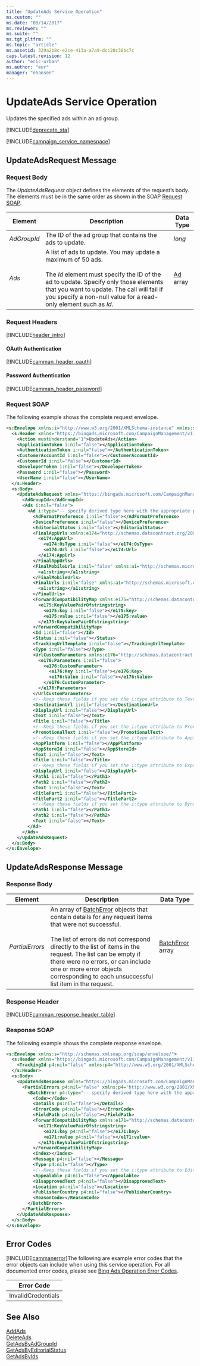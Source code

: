 ```yaml
---
title: "UpdateAds Service Operation"
ms.custom: ""
ms.date: "08/14/2017"
ms.reviewer: ""
ms.suite: ""
ms.tgt_pltfrm: ""
ms.topic: "article"
ms.assetid: 329a2b8c-e2ce-413a-a7a9-dcc20c38bc7c
caps.latest.revision: 12
author: "eric-urban"
ms.author: "eur"
manager: "ehansen"
---
```

# UpdateAds Service Operation
Updates the specified ads within an ad group.

[!INCLUDE[deprecate_sta](../campaign-api/includes/deprecate-sta.md)]

[!INCLUDE[campaign_service_namespace](../campaign-api/includes/campaign-service-namespace.md)]

## <a name="request"></a>UpdateAdsRequest Message

### Request Body
The *UpdateAdsRequest* object defines the elements of the request’s body. The elements must be in the same order as shown in the SOAP [Request SOAP](#request_soap).

|Element|Description|Data Type|
|-----------|---------------|-------------|
|*AdGroupId*|The ID of the ad group that contains the ads to update.|*long*|
|*Ads*|A list of ads to update. You may update a maximum of 50 ads.<br /><br />The *Id* element must specify the ID of the ad to update. Specify only those elements that you want to update. The call will fail if you specify a non-null value for a read-only element such as *Id*.|[Ad](../campaign-api/ad-data-object.md) array|

### Request Headers
[!INCLUDE[header_intro](../campaign-api/includes/header-intro.md)]
#### OAuth Authentication
[!INCLUDE[camman_header_oauth](../campaign-api/includes/camman-header-oauth.md)]
#### Password Authentication
[!INCLUDE[camman_header_password](../campaign-api/includes/camman-header-password.md)]
### <a name="request_soap"></a>Request SOAP
The following example shows the complete request envelope.

```xml
<s:Envelope xmlns:i="http://www.w3.org/2001/XMLSchema-instance" xmlns:s="http://schemas.xmlsoap.org/soap/envelope/">
  <s:Header xmlns="https://bingads.microsoft.com/CampaignManagement/v11">
    <Action mustUnderstand="1">UpdateAds</Action>
    <ApplicationToken i:nil="false"></ApplicationToken>
    <AuthenticationToken i:nil="false"></AuthenticationToken>
    <CustomerAccountId i:nil="false"></CustomerAccountId>
    <CustomerId i:nil="false"></CustomerId>
    <DeveloperToken i:nil="false"></DeveloperToken>
    <Password i:nil="false"></Password>
    <UserName i:nil="false"></UserName>
  </s:Header>
  <s:Body>
    <UpdateAdsRequest xmlns="https://bingads.microsoft.com/CampaignManagement/v11">
      <AdGroupId></AdGroupId>
      <Ads i:nil="false">
        <Ad i:type="-- specify derived type here with the appropriate prefix --">
          <AdFormatPreference i:nil="false"></AdFormatPreference>
          <DevicePreference i:nil="false"></DevicePreference>
          <EditorialStatus i:nil="false"></EditorialStatus>
          <FinalAppUrls xmlns:e174="http://schemas.datacontract.org/2004/07/Microsoft.AdCenter.Advertiser.CampaignManagement.Api.DataContracts.V11" i:nil="false">
            <e174:AppUrl>
              <e174:OsType i:nil="false"></e174:OsType>
              <e174:Url i:nil="false"></e174:Url>
            </e174:AppUrl>
          </FinalAppUrls>
          <FinalMobileUrls i:nil="false" xmlns:a1="http://schemas.microsoft.com/2003/10/Serialization/Arrays">
            <a1:string></a1:string>
          </FinalMobileUrls>
          <FinalUrls i:nil="false" xmlns:a1="http://schemas.microsoft.com/2003/10/Serialization/Arrays">
            <a1:string></a1:string>
          </FinalUrls>
          <ForwardCompatibilityMap xmlns:e175="http://schemas.datacontract.org/2004/07/System.Collections.Generic" i:nil="false">
            <e175:KeyValuePairOfstringstring>
              <e175:key i:nil="false"></e175:key>
              <e175:value i:nil="false"></e175:value>
            </e175:KeyValuePairOfstringstring>
          </ForwardCompatibilityMap>
          <Id i:nil="false"></Id>
          <Status i:nil="false"></Status>
          <TrackingUrlTemplate i:nil="false"></TrackingUrlTemplate>
          <Type i:nil="false"></Type>
          <UrlCustomParameters xmlns:e176="http://schemas.datacontract.org/2004/07/Microsoft.AdCenter.Advertiser.CampaignManagement.Api.DataContracts.V11" i:nil="false">
            <e176:Parameters i:nil="false">
              <e176:CustomParameter>
                <e176:Key i:nil="false"></e176:Key>
                <e176:Value i:nil="false"></e176:Value>
              </e176:CustomParameter>
            </e176:Parameters>
          </UrlCustomParameters>
          <!--Keep these fields if you set the i:type attribute to TextAd-->
          <DestinationUrl i:nil="false"></DestinationUrl>
          <DisplayUrl i:nil="false"></DisplayUrl>
          <Text i:nil="false"></Text>
          <Title i:nil="false"></Title>
          <!--Keep these fields if you set the i:type attribute to ProductAd-->
          <PromotionalText i:nil="false"></PromotionalText>
          <!--Keep these fields if you set the i:type attribute to AppInstallAd-->
          <AppPlatform i:nil="false"></AppPlatform>
          <AppStoreId i:nil="false"></AppStoreId>
          <Text i:nil="false"></Text>
          <Title i:nil="false"></Title>
          <!--Keep these fields if you set the i:type attribute to ExpandedTextAd-->
          <DisplayUrl i:nil="false"></DisplayUrl>
          <Path1 i:nil="false"></Path1>
          <Path2 i:nil="false"></Path2>
          <Text i:nil="false"></Text>
          <TitlePart1 i:nil="false"></TitlePart1>
          <TitlePart2 i:nil="false"></TitlePart2>
          <!--Keep these fields if you set the i:type attribute to DynamicSearchAd-->
          <Path1 i:nil="false"></Path1>
          <Path2 i:nil="false"></Path2>
          <Text i:nil="false"></Text>
        </Ad>
      </Ads>
    </UpdateAdsRequest>
  </s:Body>
</s:Envelope>
```

## <a name="response"></a>UpdateAdsResponse Message

### <a name="Body_Elements"></a>Response Body

|Element|Description|Data Type|
|-----------|---------------|-------------|
|*PartialErrors*|An array of [BatchError](../campaign-api/batcherror-data-object.md) objects that contain details for any request items that were not successful.<br /><br />The list of errors do not correspond directly to the list of items in the request. The list can be empty if there were no errors, or can include one or more error objects corresponding to each unsuccessful list item in the request.|[BatchError](../campaign-api/batcherror-data-object.md) array|

### <a name="Header_Elements"></a>Response Header
[!INCLUDE[camman_response_header_table](../campaign-api/includes/camman-response-header-table.md)]
### Response SOAP
The following example shows the complete response envelope.

```xml
<s:Envelope xmlns:s="http://schemas.xmlsoap.org/soap/envelope/">
  <s:Header xmlns="https://bingads.microsoft.com/CampaignManagement/v11">
    <TrackingId p4:nil="false" xmlns:p4="http://www.w3.org/2001/XMLSchema-instance"></TrackingId>
  </s:Header>
  <s:Body>
    <UpdateAdsResponse xmlns="https://bingads.microsoft.com/CampaignManagement/v11">
      <PartialErrors p4:nil="false" xmlns:p4="http://www.w3.org/2001/XMLSchema-instance">
        <BatchError p4:type="-- specify derived type here with the appropriate prefix --">
          <Code></Code>
          <Details p4:nil="false"></Details>
          <ErrorCode p4:nil="false"></ErrorCode>
          <FieldPath p4:nil="false"></FieldPath>
          <ForwardCompatibilityMap xmlns:e171="http://schemas.datacontract.org/2004/07/System.Collections.Generic" p4:nil="false">
            <e171:KeyValuePairOfstringstring>
              <e171:key p4:nil="false"></e171:key>
              <e171:value p4:nil="false"></e171:value>
            </e171:KeyValuePairOfstringstring>
          </ForwardCompatibilityMap>
          <Index></Index>
          <Message p4:nil="false"></Message>
          <Type p4:nil="false"></Type>
          <!--Keep these fields if you set the i:type attribute to EditorialError-->
          <Appealable p4:nil="false"></Appealable>
          <DisapprovedText p4:nil="false"></DisapprovedText>
          <Location p4:nil="false"></Location>
          <PublisherCountry p4:nil="false"></PublisherCountry>
          <ReasonCode></ReasonCode>
        </BatchError>
      </PartialErrors>
    </UpdateAdsResponse>
  </s:Body>
</s:Envelope>
```

## <a name="errors"></a>Error Codes
[!INCLUDE[cammanerror](../campaign-api/includes/cammanerror.md)]The following are example  error codes that the error objects can include when using this service operation. For all documented error codes, please see [Bing Ads Operation Error Codes](http://go.microsoft.com/fwlink/?LinkId=511884).

|Error Code|
|--------------|
|InvalidCredentials|

## See Also
[AddAds](../campaign-api/addads-service-operation.md)  
[DeleteAds](../campaign-api/deleteads-service-operation.md)  
[GetAdsByAdGroupId](../campaign-api/getadsbyadgroupid-service-operation.md)  
[GetAdsByEditorialStatus](../campaign-api/getadsbyeditorialstatus-service-operation.md)  
[GetAdsByIds](../campaign-api/getadsbyids-service-operation.md)  

